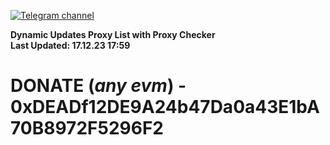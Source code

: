 [![Telegram channel](https://img.shields.io/endpoint?url=https://runkit.io/damiankrawczyk/telegram-badge/branches/master?url=https://t.me/n4z4v0d)](https://t.me/n4z4v0d) 

**Dynamic Updates Proxy List with Proxy Checker**  
**Last Updated: 17.12.23 17:59**

# DONATE (_any evm_) - 0xDEADf12DE9A24b47Da0a43E1bA70B8972F5296F2
